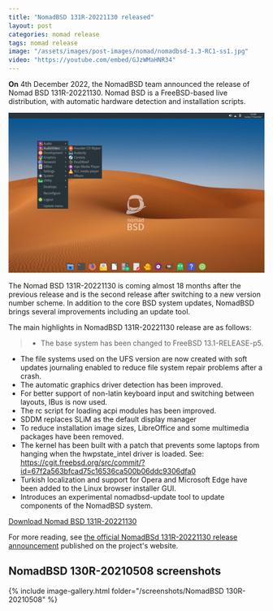 ```yaml
---
title: "NomadBSD 131R-20221130 released"
layout: post
categories: nomad release
tags: nomad release
image: "/assets/images/post-images/nomad/nomadbsd-1.3-RC1-ss1.jpg"
video: "https://youtube.com/embed/GJzWMaHNR34"
---
```


**On** 4th December 2022, the NomadBSD team announced the release of Nomad BSD 131R-20221130. Nomad BSD is a FreeBSD-based live distribution, with automatic hardware detection and installation scripts.

![NomadBSD Preview](/assets/images/post-images/nomad/nomadbsd-1.3-RC1-ss1.jpg)

The Nomad BSD 131R-20221130 is coming almost 18 months after the previous release and is the second release after switching to a new version number scheme. In addition to the core BSD system updates, NomadBSD brings several improvements including an update tool.

The main highlights in NomadBSD 131R-20221130 release are as follows:
> - The base system has been changed to FreeBSD 13.1-RELEASE-p5.
- The file systems used on the UFS version are now created with soft updates journaling enabled to reduce file system repair problems after a crash.
- The automatic graphics driver detection has been improved.
- For better support of non-latin keyboard input and switching between layouts, IBus is now used.
- The rc script for loading acpi modules has been improved.
- SDDM replaces SLiM as the default display manager
- To reduce installation image sizes, LibreOffice and some multimedia packages have been removed.
- The kernel has been built with a patch that prevents some laptops from hanging when the hwpstate_intel driver is loaded. See: https://cgit.freebsd.org/src/commit/?id=67f2a563bfcad75c16536ca500b06ddc9306dfa0
- Turkish localization and support for Opera and Microsoft Edge have been added to the Linux browser installer GUI.
- Introduces an experimental nomadbsd-update tool to update components of the NomadBSD system.

<a href="https://nomadbsd.org/download/nomadbsd-131R-20221130.amd64.ufs.img.lzma" class="download">Download Nomad BSD 131R-20221130</a>

For more reading, see [the official NomadBSd 131R-20221130 release announcement](https://nomadbsd.org/#20221204) published on the project's website.

## NomadBSD 130R-20210508 screenshots
{% include image-gallery.html folder="/screenshots/NomadBSD 130R-20210508" %}